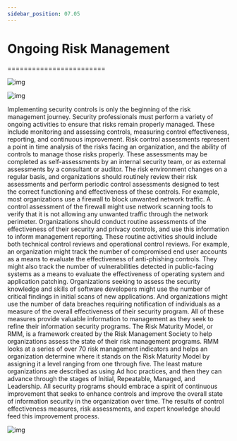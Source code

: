 ```yaml
---
sidebar_position: 07.05
---
```


# Ongoing Risk Management
========================

![img](/img/1-7-5-1.png)


![img](/img/1-7-5-2.png)

 Implementing security controls is only the beginning of the risk management journey. Security professionals must perform a variety of ongoing activities to ensure that risks remain properly managed. These include monitoring and assessing controls, measuring control effectiveness, reporting, and continuous improvement. Risk control assessments represent a point in time analysis of the risks facing an organization, and the ability of controls to manage those risks properly. These assessments may be completed as self-assessments by an internal security team, or as external assessments by a consultant or auditor. The risk environment changes on a regular basis, and organizations should routinely review their risk assessments and perform periodic control assessments designed to test the correct functioning and effectiveness of these controls. For example, most organizations use a firewall to block unwanted network traffic. A control assessment of the firewall might use network scanning tools to verify that it is not allowing any unwanted traffic through the network perimeter. Organizations should conduct routine assessments of the effectiveness of their security and privacy controls, and use this information to inform management reporting. These routine activities should include both technical control reviews and operational control reviews. For example, an organization might track the number of compromised end user accounts as a means to evaluate the effectiveness of anti-phishing controls. They might also track the number of vulnerabilities detected in public-facing systems as a means to evaluate the effectiveness of operating system and application patching. Organizations seeking to assess the security knowledge and skills of software developers might use the number of critical findings in initial scans of new applications. And organizations might use the number of data breaches requiring notification of individuals as a measure of the overall effectiveness of their security program. All of these measures provide valuable information to management as they seek to refine their information security programs. The Risk Maturity Model, or RMM, is a framework created by the Risk Management Society to help organizations assess the state of their risk management programs. RMM looks at a series of over 70 risk management indicators and helps an organization determine where it stands on the Risk Maturity Model by assigning it a level ranging from one through five. The least mature organizations are described as using Ad hoc practices, and then they can advance through the stages of Initial, Repeatable, Managed, and Leadership. All security programs should embrace a spirit of continuous improvement that seeks to enhance controls and improve the overall state of information security in the organization over time. The results of control effectiveness measures, risk assessments, and expert knowledge should feed this improvement process.

![img](/img/1-7-5-3.png)

